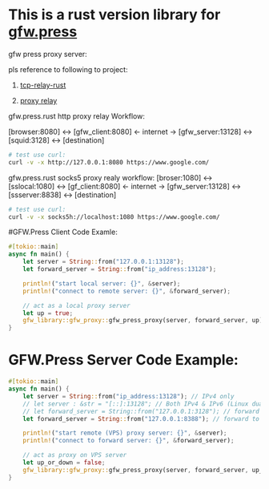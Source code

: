 # This is a rust version library for [gfw.press](https://gfw.press) 

gfw press proxy server:

pls reference to following to project:

1. [tcp-relay-rust](https://crates.io/crates/tcp-relay-rust)

2. [proxy relay](https://github.com/icodesign/proxy-relay/tree/tokio0.2)



gfw.press.rust http proxy relay Workflow: 

[browser:8080] <-> [gfw_client:8080] <- internet -> [gfw_server:13128]  <-> [squid:3128] <-> [destination]

```bash
# test use curl:
curl -v -x http://127.0.0.1:8080 https://www.google.com/
```

gfw.press.rust socks5 proxy realy workflow:
[broser:1080] <-> [sslocal:1080] <-> [gf_client:8080] <- internet -> [gfw_server:13128] <-> [ssserver:8838] <-> [destination]

```bash
# test use curl:
curl -v -x socks5h://localhost:1080 https://www.google.com/
```

#GFW.Press Client Code Examle:

```rust
#[tokio::main]
async fn main() {
    let server = String::from("127.0.0.1:13128");
    let forward_server = String::from("ip_address:13128");

    println!("start local server: {}", &server);
    println!("connect to remote server: {}", &forward_server);

    // act as a local proxy server
    let up = true;
    gfw_library::gfw_proxy::gfw_press_proxy(server, forward_server, up).await;
}
```

# GFW.Press Server Code Example:

```rust
#[tokio::main]
async fn main() {
    let server = String::from("ip_address:13128"); // IPv4 only 
    // let server : &str = "[::]:13128"; // Both IPv4 & IPv6 (Linux dual stack only)
    // let forward_server = String::from("127.0.0.1:3128"); // forward to VPS squid http proxy server
    let forward_server = String::from("127.0.0.1:8388"); // forward to VPS shadowsocks socks5 server

    println!("start remote (VPS) proxy server: {}", &server);
    println!("connect to forward server: {}", &forward_server);

    // act as proxy on VPS server
    let up_or_down = false; 
    gfw_library::gfw_proxy::gfw_press_proxy(server, forward_server, up_or_down).await;
}
```    